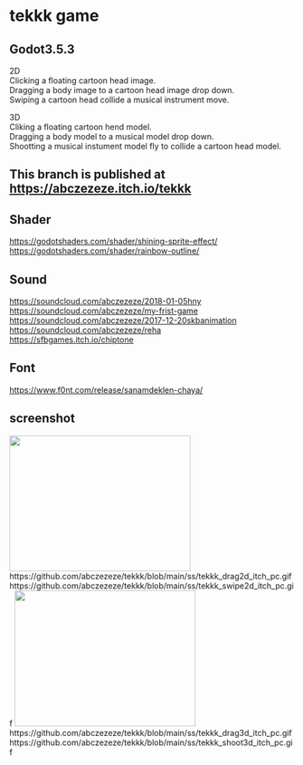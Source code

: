 # tekkk game 
## Godot3.5.3

2D<br>
Clicking a floating cartoon head image.<br>
Dragging a body image to a cartoon head image drop down.<br>
Swiping a cartoon head collide a musical instrument move.

3D<br>
Cliking a floating cartoon hend model.<br>
Dragging a body model to a musical model drop down.<br>
Shootting a musical instument model fly to collide a cartoon head model.



## This branch is published at https://abczezeze.itch.io/tekkk

## Shader
https://godotshaders.com/shader/shining-sprite-effect/ <br>
https://godotshaders.com/shader/rainbow-outline/ 

## Sound
https://soundcloud.com/abczezeze/2018-01-05hny<br>
https://soundcloud.com/abczezeze/my-frist-game<br>
https://soundcloud.com/abczezeze/2017-12-20skbanimation<br>
https://soundcloud.com/abczezeze/reha<br>
https://sfbgames.itch.io/chiptone

## Font
https://www.f0nt.com/release/sanamdeklen-chaya/

## screenshot
<img src="https://github.com/abczezeze/tekkk/blob/main/ss/tekkk_click2d_itch_pc.gif" width="320" height="240">
https://github.com/abczezeze/tekkk/blob/main/ss/tekkk_drag2d_itch_pc.gif
https://github.com/abczezeze/tekkk/blob/main/ss/tekkk_swipe2d_itch_pc.gif

<img src="https://github.com/abczezeze/tekkk/blob/main/ss/tekkk_click3d_itch_pc.gif" width="320" height="240">
https://github.com/abczezeze/tekkk/blob/main/ss/tekkk_drag3d_itch_pc.gif
https://github.com/abczezeze/tekkk/blob/main/ss/tekkk_shoot3d_itch_pc.gif



